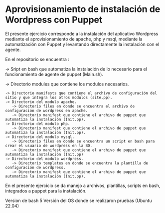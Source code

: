 # Aprovisionamiento de instalación de Wordpress con Puppet

El presente ejercicio corresponde a la instalación del aplicativo Wordpress mediante el aprovisionamiento de apache, php y msql, mediante la automatización con Puppet y levantando directamente la instalación con el agente.

En el repositorio se encuentra :

 -> Sript en bash que automatiza la instalación de lo necesario para el funcionamiento de agente de puppet (Main.sh). 
 
 -> Directorio modules que contiene los modulos necesarios. 
   
    -> Directorio manifests que contiene el archivo de configuración del sitio y que integra los otros modulos (site.pp).    
    -> Directorio del modulo apache.
       -> Directorio files en donde se encuentra el archivo de configuración de wordpress en apache.
       -> Directorio manifest que contiene el archivo de puppet que automatiza la instalación (Init.pp).
    -> Directorio del modulo php.      
       -> Directorio manifest que contiene el archivo de puppet que automatiza la instalación (Init.pp).
    -> Directorio del modulo mysql.
       -> Directorio files en donde se encuentra un script en bash para crear el usuario de wordpress en la BD.
       -> Directorio manifest que contiene el archivo de puppet que automatiza la instalación (Init.pp)
    -> Directorio del modulo wordpress.
       -> Directorio templates en donde se encuentra la plantilla de configuración de wordpress.
       -> Directorio manifest que contiene el archivo de puppet que automatiza la instalación (Init.pp).

En el presente ejercicio se da manejo a archivos, plantillas, scripts en bash, integrados a puppet para la instalación.

Version de bash 5
Versión del OS donde se realizaron pruebas (Ubuntu 22.04)
